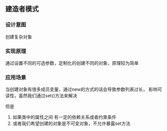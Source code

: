 ## 建造者模式
### 设计意图
创建复杂对象
### 实现原理
通过设置不同的可选参数，定制化的创建不同的对象，原理较为简单
### 应用场景
当创建对象有很多成员变量，通过new的方式的话会导致参数列表过长，
影响可读性，虽然我们通过set()方法来解决

但是

1. 如果类中的属性之间 有一定的依赖关系或者约束条件
2. 或者我们希望创建的对象是不可变对象，不允许暴露set方法
